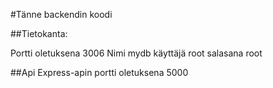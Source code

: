 #Tänne backendin koodi

##Tietokanta:

Portti oletuksena 3006
Nimi mydb
käyttäjä root
salasana root

##Api
Express-apin portti oletuksena 5000